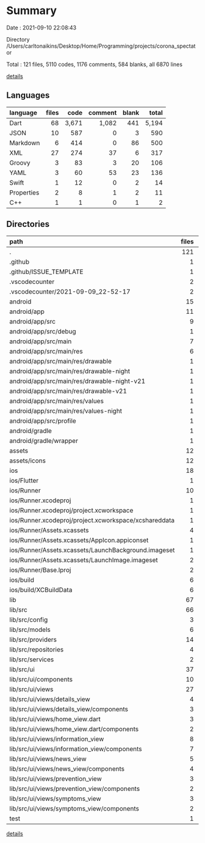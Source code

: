 # Summary

Date : 2021-09-10 22:08:43

Directory /Users/carltonaikins/Desktop/Home/Programming/projects/corona_spectator

Total : 121 files,  5110 codes, 1176 comments, 584 blanks, all 6870 lines

[details](details.md)

## Languages
| language | files | code | comment | blank | total |
| :--- | ---: | ---: | ---: | ---: | ---: |
| Dart | 68 | 3,671 | 1,082 | 441 | 5,194 |
| JSON | 10 | 587 | 0 | 3 | 590 |
| Markdown | 6 | 414 | 0 | 86 | 500 |
| XML | 27 | 274 | 37 | 6 | 317 |
| Groovy | 3 | 83 | 3 | 20 | 106 |
| YAML | 3 | 60 | 53 | 23 | 136 |
| Swift | 1 | 12 | 0 | 2 | 14 |
| Properties | 2 | 8 | 1 | 2 | 11 |
| C++ | 1 | 1 | 0 | 1 | 2 |

## Directories
| path | files | code | comment | blank | total |
| :--- | ---: | ---: | ---: | ---: | ---: |
| . | 121 | 5,110 | 1,176 | 584 | 6,870 |
| .github | 1 | 30 | 0 | 9 | 39 |
| .github/ISSUE_TEMPLATE | 1 | 30 | 0 | 9 | 39 |
| .vscodecounter | 2 | 176 | 0 | 13 | 189 |
| .vscodecounter/2021-09-09_22-52-17 | 2 | 176 | 0 | 13 | 189 |
| android | 15 | 210 | 39 | 25 | 274 |
| android/app | 11 | 168 | 38 | 14 | 220 |
| android/app/src | 9 | 73 | 35 | 3 | 111 |
| android/app/src/debug | 1 | 3 | 3 | 1 | 7 |
| android/app/src/main | 7 | 67 | 29 | 1 | 97 |
| android/app/src/main/res | 6 | 44 | 18 | 0 | 62 |
| android/app/src/main/res/drawable | 1 | 6 | 0 | 0 | 6 |
| android/app/src/main/res/drawable-night | 1 | 6 | 0 | 0 | 6 |
| android/app/src/main/res/drawable-night-v21 | 1 | 6 | 0 | 0 | 6 |
| android/app/src/main/res/drawable-v21 | 1 | 6 | 0 | 0 | 6 |
| android/app/src/main/res/values | 1 | 10 | 9 | 0 | 19 |
| android/app/src/main/res/values-night | 1 | 10 | 9 | 0 | 19 |
| android/app/src/profile | 1 | 3 | 3 | 1 | 7 |
| android/gradle | 1 | 5 | 1 | 1 | 7 |
| android/gradle/wrapper | 1 | 5 | 1 | 1 | 7 |
| assets | 12 | 12 | 0 | 0 | 12 |
| assets/icons | 12 | 12 | 0 | 0 | 12 |
| ios | 18 | 746 | 2 | 11 | 759 |
| ios/Flutter | 1 | 26 | 0 | 1 | 27 |
| ios/Runner | 10 | 368 | 2 | 9 | 379 |
| ios/Runner.xcodeproj | 1 | 8 | 0 | 1 | 9 |
| ios/Runner.xcodeproj/project.xcworkspace | 1 | 8 | 0 | 1 | 9 |
| ios/Runner.xcodeproj/project.xcworkspace/xcshareddata | 1 | 8 | 0 | 1 | 9 |
| ios/Runner/Assets.xcassets | 4 | 200 | 0 | 5 | 205 |
| ios/Runner/Assets.xcassets/AppIcon.appiconset | 1 | 122 | 0 | 1 | 123 |
| ios/Runner/Assets.xcassets/LaunchBackground.imageset | 1 | 52 | 0 | 1 | 53 |
| ios/Runner/Assets.xcassets/LaunchImage.imageset | 2 | 26 | 0 | 3 | 29 |
| ios/Runner/Base.lproj | 2 | 68 | 2 | 1 | 71 |
| ios/build | 6 | 344 | 0 | 0 | 344 |
| ios/build/XCBuildData | 6 | 344 | 0 | 0 | 344 |
| lib | 67 | 3,657 | 1,072 | 434 | 5,163 |
| lib/src | 66 | 3,620 | 1,055 | 426 | 5,101 |
| lib/src/config | 3 | 96 | 48 | 13 | 157 |
| lib/src/models | 6 | 574 | 96 | 79 | 749 |
| lib/src/providers | 14 | 92 | 208 | 41 | 341 |
| lib/src/repositories | 4 | 115 | 68 | 30 | 213 |
| lib/src/services | 2 | 157 | 33 | 54 | 244 |
| lib/src/ui | 37 | 2,586 | 602 | 209 | 3,397 |
| lib/src/ui/components | 10 | 1,167 | 160 | 59 | 1,386 |
| lib/src/ui/views | 27 | 1,419 | 442 | 150 | 2,011 |
| lib/src/ui/views/details_view | 4 | 360 | 64 | 27 | 451 |
| lib/src/ui/views/details_view/components | 3 | 262 | 48 | 19 | 329 |
| lib/src/ui/views/home_view.dart | 3 | 134 | 48 | 16 | 198 |
| lib/src/ui/views/home_view.dart/components | 2 | 45 | 32 | 9 | 86 |
| lib/src/ui/views/information_view | 8 | 402 | 128 | 36 | 566 |
| lib/src/ui/views/information_view/components | 7 | 323 | 112 | 28 | 463 |
| lib/src/ui/views/news_view | 5 | 223 | 90 | 27 | 340 |
| lib/src/ui/views/news_view/components | 4 | 179 | 74 | 20 | 273 |
| lib/src/ui/views/prevention_view | 3 | 133 | 48 | 17 | 198 |
| lib/src/ui/views/prevention_view/components | 2 | 83 | 32 | 9 | 124 |
| lib/src/ui/views/symptoms_view | 3 | 112 | 48 | 16 | 176 |
| lib/src/ui/views/symptoms_view/components | 2 | 63 | 32 | 9 | 104 |
| test | 1 | 14 | 10 | 7 | 31 |

[details](details.md)